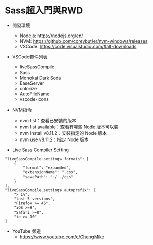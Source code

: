 # Sass超入門與RWD

- 開發環境
    - Nodejs:  https://nodejs.org/en/
    - NVM: https://github.com/coreybutler/nvm-windows/releases
    - VSCode: https://code.visualstudio.com/#alt-downloads

- VSCode套件列表
    - liveSassCompile
    - Sass
    - Monokai Dark Soda
    - EaseServer
    - colorize
    - AutoFileName
    - vscode-icons

- NVM指令
    - nvm list：查看已安裝的版本
    - nvm list available：查看有哪些 Node 版本可以裝
    - nvm install v8.11.2：安裝指定的 Node 版本
    - nvm use v8.11.2：指定 Node 版本

- Live Sass Compiler Setting
```
"liveSassCompile.settings.formats": [
    {
        "format": "expanded",
        "extensionName": ".css",
        "savePath": "~/../css"
    }
],
"liveSassCompile.settings.autoprefix": [
    "> 1%",
    "last 5 versions",
    "Firefox >= 45",
    "iOS >=8",
    "Safari >=8",
    "ie >= 10"
]
```
- YouTube 頻道
    - https://www.youtube.com/c/ChengMike
